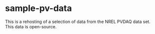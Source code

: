 # sample-pv-data

This is a rehosting of a selection of data from the NREL PVDAQ data set. This data is open-source.
